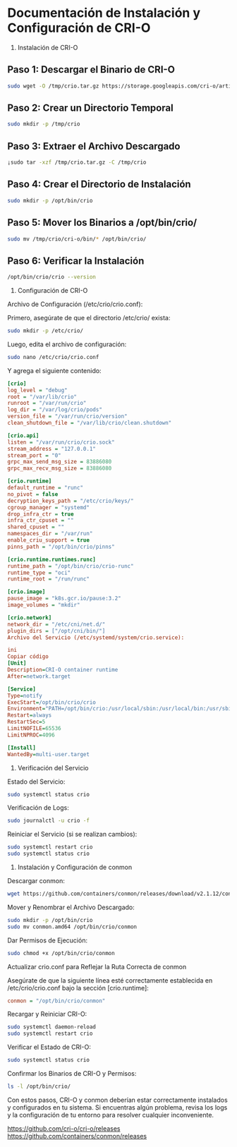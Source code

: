 # Documentación de Instalación y Configuración de CRI-O

1. Instalación de CRI-O

## Paso 1: Descargar el Binario de CRI-O

```bash
sudo wget -O /tmp/crio.tar.gz https://storage.googleapis.com/cri-o/artifacts/cri-o.amd64.v1.30.3.tar.gz
```
## Paso 2: Crear un Directorio Temporal

```bash
sudo mkdir -p /tmp/crio
```
## Paso 3: Extraer el Archivo Descargado

```bash
¡sudo tar -xzf /tmp/crio.tar.gz -C /tmp/crio
```

## Paso 4: Crear el Directorio de Instalación

```bash
sudo mkdir -p /opt/bin/crio
```

## Paso 5: Mover los Binarios a /opt/bin/crio/

```bash
sudo mv /tmp/crio/cri-o/bin/* /opt/bin/crio/
```

## Paso 6: Verificar la Instalación

```bash
/opt/bin/crio/crio --version
```

1. Configuración de CRI-O
   
Archivo de Configuración (/etc/crio/crio.conf):

Primero, asegúrate de que el directorio /etc/crio/ exista:

```bash
sudo mkdir -p /etc/crio/
```

Luego, edita el archivo de configuración:

```bash
sudo nano /etc/crio/crio.conf
```

Y agrega el siguiente contenido:

```ini
[crio]
log_level = "debug"
root = "/var/lib/crio"
runroot = "/var/run/crio"
log_dir = "/var/log/crio/pods"
version_file = "/var/run/crio/version"
clean_shutdown_file = "/var/lib/crio/clean.shutdown"

[crio.api]
listen = "/var/run/crio/crio.sock"
stream_address = "127.0.0.1"
stream_port = "0"
grpc_max_send_msg_size = 83886080
grpc_max_recv_msg_size = 83886080

[crio.runtime]
default_runtime = "runc"
no_pivot = false
decryption_keys_path = "/etc/crio/keys/"
cgroup_manager = "systemd"
drop_infra_ctr = true
infra_ctr_cpuset = ""
shared_cpuset = ""
namespaces_dir = "/var/run"
enable_criu_support = true
pinns_path = "/opt/bin/crio/pinns"

[crio.runtime.runtimes.runc]
runtime_path = "/opt/bin/crio/crio-runc"
runtime_type = "oci"
runtime_root = "/run/runc"

[crio.image]
pause_image = "k8s.gcr.io/pause:3.2"
image_volumes = "mkdir"

[crio.network]
network_dir = "/etc/cni/net.d/"
plugin_dirs = ["/opt/cni/bin/"]
Archivo del Servicio (/etc/systemd/system/crio.service):

ini
Copiar código
[Unit]
Description=CRI-O container runtime
After=network.target

[Service]
Type=notify
ExecStart=/opt/bin/crio/crio
Environment="PATH=/opt/bin/crio:/usr/local/sbin:/usr/local/bin:/usr/sbin:/usr/bin:/sbin:/bin"
Restart=always
RestartSec=5
LimitNOFILE=65536
LimitNPROC=4096

[Install]
WantedBy=multi-user.target
```

1. Verificación del Servicio
   
Estado del Servicio:

```bash
sudo systemctl status crio
```

Verificación de Logs:

```bash
sudo journalctl -u crio -f
```

Reiniciar el Servicio (si se realizan cambios):

```bash
sudo systemctl restart crio
sudo systemctl status crio
```

1. Instalación y Configuración de conmon
   
Descargar conmon:

```bash
wget https://github.com/containers/conmon/releases/download/v2.1.12/conmon.amd64
```

Mover y Renombrar el Archivo Descargado:

```bash
sudo mkdir -p /opt/bin/crio
sudo mv conmon.amd64 /opt/bin/crio/conmon
```

Dar Permisos de Ejecución:

```bash
sudo chmod +x /opt/bin/crio/conmon
```

Actualizar crio.conf para Reflejar la Ruta Correcta de conmon

Asegúrate de que la siguiente línea esté correctamente establecida en /etc/crio/crio.conf bajo la sección [crio.runtime]:

```ini
conmon = "/opt/bin/crio/conmon"
```

Recargar y Reiniciar CRI-O:

```bash
sudo systemctl daemon-reload
sudo systemctl restart crio
```

Verificar el Estado de CRI-O:

```bash
sudo systemctl status crio
```

Confirmar los Binarios de CRI-O y Permisos:

```bash
ls -l /opt/bin/crio/
```

Con estos pasos, CRI-O y conmon deberían estar correctamente instalados y configurados en tu sistema. Si encuentras algún problema, revisa los logs y la configuración de tu entorno para resolver cualquier inconveniente.


https://github.com/cri-o/cri-o/releases
https://github.com/containers/conmon/releases
